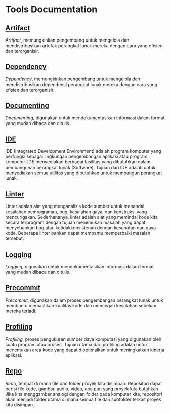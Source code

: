 # Tools Documentation

## [Artifact](artifact/README.md)
_Artifact_, memungkinkan pengembang untuk mengelola dan mendistribusikan artefak perangkat lunak mereka dengan cara yang efisien dan terorganisir.

## [Dependency](dependency/README.md)
_Dependency_, memungkinkan pengembang untuk mengelola dan mendistribusikan dependensi perangkat lunak mereka dengan cara yang efisien dan terorganisir.

## [Documenting](documenting/README.md)
_Documenting_, digunakan untuk mendokumentasikan informasi dalam format yang mudah dibaca dan ditulis.

## [IDE](ide/README.md)
IDE (Integrated Development Environment) adalah program komputer yang berfungsi sebagai lingkungan pengembangan aplikasi atau program komputer. IDE menyediakan berbagai fasilitas yang dibutuhkan dalam pembangunan perangkat lunak (Software). Tujuan dari IDE adalah untuk menyediakan semua utilitas yang dibutuhkan untuk membangun perangkat lunak.

## [Linter](linter/README.md)
Linter adalah alat yang menganalisis kode sumber untuk menandai kesalahan pemrograman, bug, kesalahan gaya, dan konstruksi yang mencurigakan. Sederhananya, linter adalah alat yang memindai kode kita secara terprogram dengan tujuan menemukan masalah yang dapat menyebabkan bug atau ketidakkonsistenan dengan kesehatan dan gaya kode. Beberapa linter bahkan dapat membantu memperbaiki masalah tersebut.

## [Logging](logging/README.md)
_Logging_, digunakan untuk mendokumentasikan informasi dalam format yang mudah dibaca dan ditulis.

## [Precommit](precommit/README.md)
_Precommit_, digunakan dalam proses pengembangan perangkat lunak untuk membantu memastikan kualitas kode dan mencegah kesalahan sebelum mereka terjadi.

## [Profiling](profiling/README.md)
_Profiling_, proses pengukuran sumber daya komputasi yang digunakan oleh suatu program atau proses. Tujuan utama dari profiling adalah untuk menemukan area kode yang dapat dioptimalkan untuk meningkatkan kinerja aplikasi.

## [Repo](repo/README.md)
_Repo_,  tempat di mana file dan folder proyek kita disimpan. Repositori dapat berisi file kode, gambar, audio, video, apa pun yang proyek kita butuhkan. Jika kita menggambar analogi dengan folder pada komputer kita, repositori akan menjadi folder utama di mana semua file dan subfolder terkait proyek kita disimpan.
